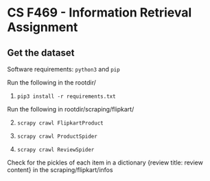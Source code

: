 # CS F469 - Information Retrieval Assignment

## Get the dataset

Software requirements: `python3` and `pip`

Run the following in the rootdir/ 

1. `pip3 install -r requirements.txt`

Run the following in rootdir/scraping/flipkart/

2. `scrapy crawl FlipkartProduct`

3. `scrapy crawl ProductSpider`

4. `scrapy crawl ReviewSpider`

Check for the pickles of each item in a dictionary {review title: review content} in the scraping/flipkart/infos



